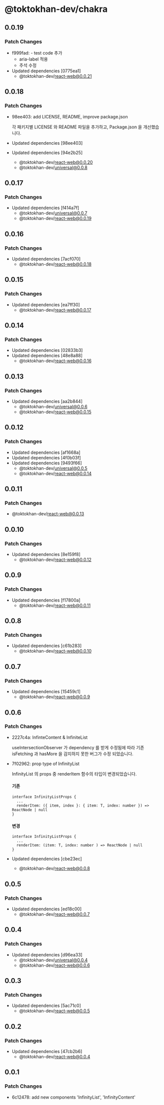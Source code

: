 # @toktokhan-dev/chakra

## 0.0.19

### Patch Changes

- f999fad: - test code 추가
  - aria-label 적용
  - 주석 수정
- Updated dependencies [0775ea1]
  - @toktokhan-dev/react-web@0.0.21

## 0.0.18

### Patch Changes

- 98ee403: add LICENSE, README, improve package.json

  각 패키지별 LICENSE 와 README 파일을 추가하고, Package.json 을 개선했습니다.

- Updated dependencies [98ee403]
- Updated dependencies [94e2b25]
  - @toktokhan-dev/react-web@0.0.20
  - @toktokhan-dev/universal@0.0.8

## 0.0.17

### Patch Changes

- Updated dependencies [f414a7f]
  - @toktokhan-dev/universal@0.0.7
  - @toktokhan-dev/react-web@0.0.19

## 0.0.16

### Patch Changes

- Updated dependencies [7acf070]
  - @toktokhan-dev/react-web@0.0.18

## 0.0.15

### Patch Changes

- Updated dependencies [ea7ff30]
  - @toktokhan-dev/react-web@0.0.17

## 0.0.14

### Patch Changes

- Updated dependencies [02833b3]
- Updated dependencies [48e8a88]
  - @toktokhan-dev/react-web@0.0.16

## 0.0.13

### Patch Changes

- Updated dependencies [aa2b844]
  - @toktokhan-dev/universal@0.0.6
  - @toktokhan-dev/react-web@0.0.15

## 0.0.12

### Patch Changes

- Updated dependencies [af1668a]
- Updated dependencies [4f0b03f]
- Updated dependencies [9493f66]
  - @toktokhan-dev/universal@0.0.5
  - @toktokhan-dev/react-web@0.0.14

## 0.0.11

### Patch Changes

- @toktokhan-dev/react-web@0.0.13

## 0.0.10

### Patch Changes

- Updated dependencies [8e159f8]
  - @toktokhan-dev/react-web@0.0.12

## 0.0.9

### Patch Changes

- Updated dependencies [f17800a]
  - @toktokhan-dev/react-web@0.0.11

## 0.0.8

### Patch Changes

- Updated dependencies [c61b283]
  - @toktokhan-dev/react-web@0.0.10

## 0.0.7

### Patch Changes

- Updated dependencies [15459c1]
  - @toktokhan-dev/react-web@0.0.9

## 0.0.6

### Patch Changes

- 2227c4a: InfinteContent & InfiniteList

  useIntersectionObserver 가 dependency 를 받게 수정됨에 따라
  기존 isFetching 과 hasMore 을 감지하지 못한 버그가 수정 되었습니다.

- 7f02962: prop type of InfinityList

  InfinityList 의 props 중 renderItem 함수의 타입이 변경되었습니다.

  #### 기존

  ```tsx
  interface InfinityListProps {
    ...
    renderItem: ({ item, index }: { item: T, index: number }) => ReactNode | null
  }
  ```

  #### 변경

  ```tsx
  interface InfinityListProps {
    ...
    renderItem: (item: T, index: number ) => ReactNode | null
  }
  ```

- Updated dependencies [cbe23ec]
  - @toktokhan-dev/react-web@0.0.8

## 0.0.5

### Patch Changes

- Updated dependencies [ed18c00]
  - @toktokhan-dev/react-web@0.0.7

## 0.0.4

### Patch Changes

- Updated dependencies [d96ea33]
  - @toktokhan-dev/universal@0.0.4
  - @toktokhan-dev/react-web@0.0.6

## 0.0.3

### Patch Changes

- Updated dependencies [5ac71c0]
  - @toktokhan-dev/react-web@0.0.5

## 0.0.2

### Patch Changes

- Updated dependencies [47cb2b6]
  - @toktokhan-dev/react-web@0.0.4

## 0.0.1

### Patch Changes

- 6c12478: add new components 'InfinityList', 'InfinityContent'
